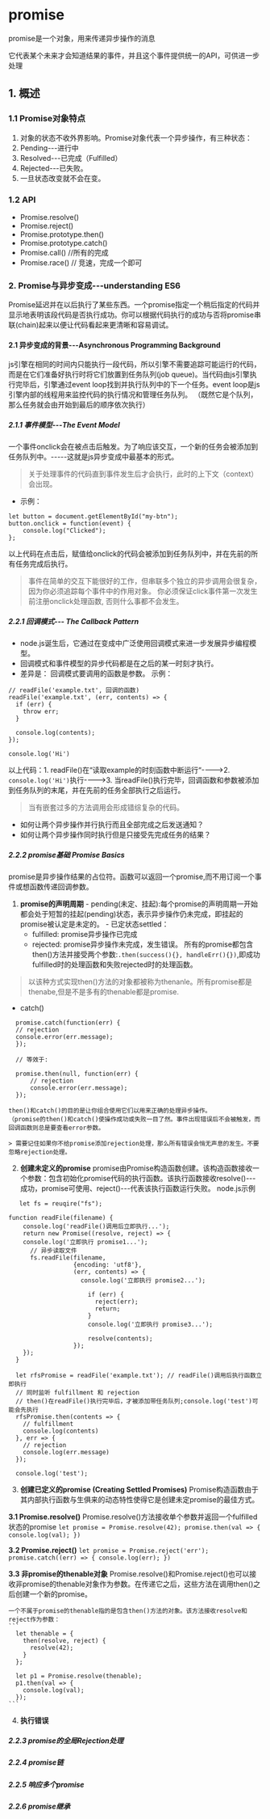 # promise
promise是一个对象，用来传递异步操作的消息

它代表某个未来才会知道结果的事件，并且这个事件提供统一的API，可供进一步处理
## 1. 概述
### 1.1 Promise对象特点
1. 对象的状态不收外界影响。Promise对象代表一个异步操作，有三种状态：
  1. Pending---进行中
  2. Resolved---已完成（Fulfilled）
  3. Rejected---已失败。
2. 一旦状态改变就不会在变。

### 1.2 API
- Promise.resolve()
- Promise.reject()
- Promise.prototype.then()
- Promise.prototype.catch()
- Promise.call()  //所有的完成
- Promise.race() // 竞速，完成一个即可

### 2. Promise与异步变成---understanding ES6
Promise延迟并在以后执行了某些东西。一个promise指定一个稍后指定的代码并显示地表明该段代码是否执行成功。你可以根据代码执行的成功与否将promise串联(chain)起来以便让代码看起来更清晰和容易调试。

#### 2.1 异步变成的背景---Asynchronous Programming Background
js引擎在相同的时间内只能执行一段代码，所以引擎不需要追踪可能运行的代码，而是在它们准备好执行时将它们放置到任务队列(job queue)。当代码由js引擎执行完毕后，引擎通过event loop找到并执行队列中的下一个任务。event loop是js引擎内部的线程用来监控代码的执行情况和管理任务队列。
（既然它是个队列，那么任务就会由开始到最后的顺序依次执行）
##### 2.1.1 事件模型---The Event Model
一个事件onclick会在被点击后触发。为了响应该交互，一个新的任务会被添加到任务队列中。-----这就是js异步变成中最基本的形式。
> 关于处理事件的代码直到事件发生后才会执行，此时的上下文（context）会出现。

- 示例：
```
let button = document.getElementById("my-btn");
button.onclick = function(event) {
    console.log("Clicked");
};
```
以上代码在点击后，赋值给onclick的代码会被添加到任务队列中，并在先前的所有任务完成后执行。

> 事件在简单的交互下能很好的工作，但串联多个独立的异步调用会很复杂，因为你必须追踪每个事件中的作用对象。
> 你必须保证click事件第一次发生前注册onclick处理函数, 否则什么事都不会发生。


##### 2.2.1 回调模式--- The Callback Pattern
- node.js诞生后，它通过在变成中广泛使用回调模式来进一步发展异步编程模型。
- 回调模式和事件模型的异步代码都是在之后的某一时刻才执行。
- 差异是： 回调模式要调用的函数是参数。
示例：
```
// readFile('example.txt', 回调的函数)
readFile('example.txt', (err, contents) => {
  if (err) {
    throw err;
  }

  console.log(contents);
});

console.log('Hi')
```
以上代码：1. readFile()在“读取example的时刻函数中断运行“---->2. ```console.log('Hi')```执行---->3. 当readFile()执行完毕，回调函数和参数被添加到任务队列的末尾，并在先前的任务全部执行之后运行。

> 当有嵌套过多的方法调用会形成错综复杂的代码。
- 如何让两个异步操作并行执行而且全部完成之后发送通知？
- 如何让两个异步操作同时执行但是只接受先完成任务的结果？

##### 2.2.2 promise基础 Promise Basics
promise是异步操作结果的占位符。函数可以返回一个promise,而不用订阅一个事件或想函数传递回调参数。
  1. **promise的声明周期**
    - pending(未定、挂起):每个promise的声明周期一开始都会处于短暂的挂起(pending)状态，表示异步操作仍未完成，即挂起的promise被认定是未定的。
    - 已定状态settled：
      - fulfilled: promise异步操作已完成
      - rejected: promise异步操作未完成，发生错误。
  所有的promise都包含then()方法并接受两个参数:```.then(success(){}, handleErr(){})```,即成功fulfilled时的处理函数和失败rejected时的处理函数。

  > 以该种方式实现then()方法的对象都被称为thenanle。所有promise都是thenabe,但是不是多有的thenable都是promise.

 - catch()
  ```
    promise.catch(function(err) {
    // rejection
    console.error(err.message);
    });

    // 等效于:

    promise.then(null, function(err) {
        // rejection
        console.error(err.message);
    });
  ```
    then()和catch()的目的是让你组合使用它们以用来正确的处理异步操作。
    （promise的then()和catch()使操作成功或失败一目了然。事件出现错误后不会被触发，而回调函数则总是要查看error参数。

    > 需要记住如果你不给promise添加rejection处理，那么所有错误会悄无声息的发生。不要忽略rejection处理。

  2. **创建未定义的promise**
  promise由Promise构造函数创建。该构造函数接收一个参数：包含初始化promise代码的执行函数。该执行函数接收resolve()---成功，promise可使用、reject()---代表该执行函数运行失败。
  node.js示例
  ```
     let fs = reuqire("fs");

  function readFile(filename) {
      console.log('readFile()调用后立即执行...');
      return new Promise((resolve, reject) => {
      console.log('立即执行 promise1...');
        // 异步读取文件
        fs.readFile(filename,
                    {encoding: 'utf8'},
                    (err, contents) => {
                      console.log('立即执行 promise2...');

                        if (err) {
                          reject(err);
                          return;
                        }
                        console.log('立即执行 promise3...');

                        resolve(contents);
                    });
      });
    }

    let rfsPromise = readFile('example.txt'); // readFile()调用后执行函数立即执行
    // 同时监听 fulfillment 和 rejection
    // then()在readFile()执行完毕后，才被添加带任务队列;console.log('test')可能会先执行
    rfsPromise.then(contents => {
      // fulfillment
      console.log(contents)
    }, err => {
      // rejection
      console.log(err.message)
    });

    console.log('test');
  ```

  3. **创建已定义的promise (Creating Settled Promises)**
  Promise构造函数由于其内部执行函数与生俱来的动态特性使得它是创建未定promise的最佳方式。

  **3.1 Promise.resolve()**
    Promise.resolve()方法接收单个参数并返回一个fulfilled状态的promise
    ```
      let promise = Promise.resolve(42);
      promise.then(val => {
        console.log(val);
      })
    ```

  **3.2 Promise.reject()**
    ```
      let promise = Promise.reject('err');
      promise.catch((err) => {
        console.log(err);
      })
    ```

  **3.3 非promise的thenable对象**
    Promise.resolve()和Promise.reject()也可以接收非promise的thenable对象作为参数。在传递它之后，这些方法在调用then()之后创建一个新的promise。

    一个不属于promise的thenable指的是包含then()方法的对象。该方法接收resolve和reject作为参数：
    ```
      let thenable = {
        then(resolve, reject) {
          resolve(42);
        }
      };

      let p1 = Promise.resolve(thenable);
      p1.then(val => {
        console.log(val);
      });
    ```



  4. **执行错误**

##### 2.2.3 promise的全局Rejection处理

##### 2.2.4 promise链

##### 2.2.5 响应多个promise
##### 2.2.6 promise继承
